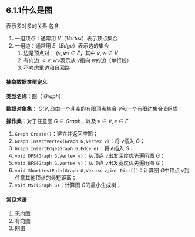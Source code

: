 ## 6.1.1什么是图
表示多对多的关系
包含
1. 一组顶点：通常用 $V（Vertex）$表示顶点集合
2. 一组边：通常用 $E（Edge）$表示边的集合
	1. 边是顶点对： $(v,w)\in E$，其中 $v,w\in V$
	2. 有向边 $<v,w>$表示从 $v$指向 $w$的边（单行线）
	3. 不考虑重边和自回路

#### 抽象数据类型定义
**类型名称**：图（ $Graph$）

**数据对象集**： $G(V,E)$由一个非空的有限顶点集合 $V$和一个有限边集合 $E$组成

**操作集**：对于任意图 $G\in Graph$，以及 $v\in V,e\in E$
1. `Graph Create()`：建立并返回空图；
2. `Graph InsertVertex(Graph G,Vertex v)`：将 $v$插入 $G$；
3. `Graph InsertEdge(Graph G,Edge e)`：将 $e$插入 $G$；
4. `void DFS(Graph G,Vertex v)`：从顶点 $v$出发深度优先遍历图 $G$；
5. `void BFS(Graph G,Vertex v)`：从顶点 $v$出发宽度优先遍历图 $G$；
6. `void ShorttestPath(Graph G,Vertex v,int Dist[])`：计算图 $G$中顶点 $v$到任意其他顶点的最短距离；
7. `void MST(Graph G)`：计算图 $G$的最小生成树；

#### 常见术语
1. 无向图
2. 有向图
3. 网络

